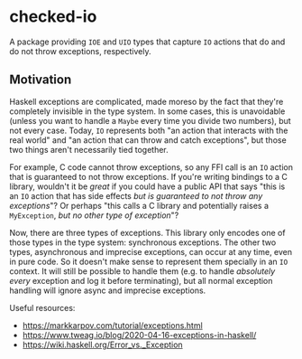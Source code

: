# checked-io

A package providing `IOE` and `UIO` types that capture `IO` actions that do and do not throw exceptions, respectively.

## Motivation

Haskell exceptions are complicated, made moreso by the fact that they're completely invisible in the type system. In some cases, this is unavoidable (unless you want to handle a `Maybe` every time you divide two numbers), but not every case. Today, `IO` represents both "an action that interacts with the real world" and "an action that can throw and catch exceptions", but those two things aren't necessarily tied together.

For example, C code cannot throw exceptions, so any FFI call is an `IO` action that is guaranteed to not throw exceptions. If you're writing bindings to a C library, wouldn't it be _great_ if you could have a public API that says "this is an `IO` action that has side effects _but is guaranteed to not throw any exceptions_"? Or perhaps "this calls a C library and potentially raises a `MyException`, _but no other type of exception_"?

Now, there are three types of exceptions. This library only encodes one of those types in the type system: synchronous exceptions. The other two types, asynchronous and imprecise exceptions, can occur at any time, even in pure code. So it doesn't make sense to represent them specially in an `IO` context. It will still be possible to handle them (e.g. to handle _absolutely every_ exception and log it before terminating), but all normal exception handling will ignore async and imprecise exceptions.

Useful resources:
* https://markkarpov.com/tutorial/exceptions.html
* https://www.tweag.io/blog/2020-04-16-exceptions-in-haskell/
* https://wiki.haskell.org/Error_vs._Exception
